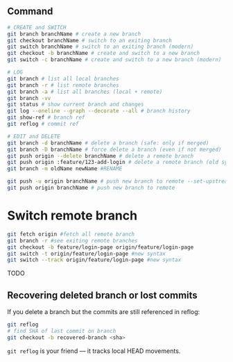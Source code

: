 ## Command

```bash
# CREATE and SWITCH
git branch branchName # create a new branch
git checkout branchName # switch to an exiting branch
git switch branchName # switch to an exiting branch (modern)
git checkout -b branchName # create and switch to a new branch
git switch -c branchName # create and switch to a new branch (modern)

# LOG
git branch # list all local branches
git branch -r # list remote branches
git branch -a # list all branches (local + remote)
git branch -vv
git status # show current branch and changes
git log --oneline --graph --decorate --all # branch history
git show-ref # branch ref
git reflog # commit ref

# EDIT and DELETE
git branch -d branchName # delete a branch (safe: only if merged)
git branch -D branchName # force delete a branch (even if not merged)
git push origin --delete branchName # delete a remote branch
git push origin :feature/123-add-login # delete a remote branch (old syntax)
git branch -m oldName newName #RENAME

git push -u origin branchName # push new branch to remote --set-upstream
git push origin branchName # push new branch to remote
```

# Switch remote branch

```bash
git fetch origin #fetch all remote branch
git branch -r #see exiting remote branches
git checkout -b feature/login-page origin/feature/login-page
git switch -t origin/feature/login-page #new syntax
git switch --track origin/feature/login-page #new syntax
```

TODO

## Recovering deleted branch or lost commits

If you delete a branch but the commits are still referenced in reflog:

```bash
git reflog
# find SHA of last commit on branch
git checkout -b recovered-branch <sha>
```

`git reflog` is your friend — it tracks local HEAD movements.
